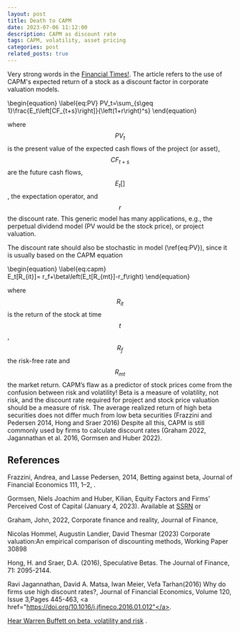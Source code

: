 ```yaml
---
layout: post
title: Death to CAPM 
date: 2023-07-06 11:12:00
description: CAPM as discount rate
tags: CAPM, volatility, asset pricing
categories: post
related_posts: true
---
```

Very strong words in the <a href="https://www.ft.com/content/efe30c0c-c239-4528-a643-0a888b6c897d">Financial Times!</a>. 
The article refers to the use of CAPM's expected return of a stock as a discount factor in corporate valuation models. 

\begin{equation}
\label{eq:PV}
PV_t=\sum_{s\geq 1}\frac{E_t\left[CF_{t+s}\right]}{\left(1+r\right)^s}
\end{equation}

where $$PV_t$$ is the present value of the expected cash flows of the project (or asset), $$CF_{t+s}$$ are the future cash flows, $$E_t[]$$, the expectation operator, and $$r$$ the discount rate. This generic model has many applications, e.g., the perpetual dividend model (PV would be the stock price), or project valuation.

The discount rate should also be stochastic in model (\ref{eq:PV}), since it is usually based on the CAPM equation

\begin{equation}
\label{eq:capm}  
E_t[R_{it}]= r_f+\beta\left(E_t[R_{mt}]-r_f\right)
\end{equation}

where $$R_{it}$$ is the return of the stock at time $$t$$, $$R_f$$ the risk-free rate and $$R_{mt}$$ the market return. CAPM’s flaw as a predictor of stock prices come from the confusion between risk and volatility! Beta is a measure of volatility, not risk, and the discount rate required for project and stock price valuation should be a measure of risk. The average realized return of high beta securities does not differ much from low beta securities (Frazzini and Pedersen 2014, Hong and Sraer 2016)
Despite all this, CAPM is still commonly used by firms to calculate discount rates (Graham 2022, Jagannathan et al. 2016, Gormsen and Huber 2022).
                                                                        
## References

Frazzini, Andrea, and Lasse Pedersen, 2014, Betting against beta, Journal of Financial Economics 111, 1–2, <a href="https://doi.org/10.1016/j.jfineco.2013.10.005"></a>. 

Gormsen, Niels Joachim and Huber, Kilian, Equity Factors and Firms’ Perceived Cost of Capital (January 4, 2023). Available at 
<a href="https://ssrn.com/abstract=3712699">SSRN</a> or <a href="http://dx.doi.org/10.2139/ssrn.3712699"></a> 

Graham, John, 2022, Corporate finance and reality, Journal of Finance, <a href="https://doi.org/10.1111/jofi.13161"></a>

Nicolas Hommel, Augustin Landier, David Thesmar (2023) Corporate valuation:An empirical comparison of discounting methods, Working Paper 30898
<a href="http://www.nber.org/papers/w30898"></a>

Hong, H. and Sraer, D.A. (2016), Speculative Betas. The Journal of Finance, 71: 2095-2144. <a href="https://doi.org/10.1111/jofi.12431"></a>

Ravi Jagannathan, David A. Matsa, Iwan Meier, Vefa Tarhan(2016) Why do firms use high discount rates?, Journal of Financial Economics, Volume 120, Issue 3,Pages 445-463,
<a href="https://doi.org/10.1016/j.jfineco.2016.01.012"</a>.

<a href="https://youtu.be/KmQk4zkrdzU">Hear Warren Buffett on beta, volatility and risk</a>  . 

